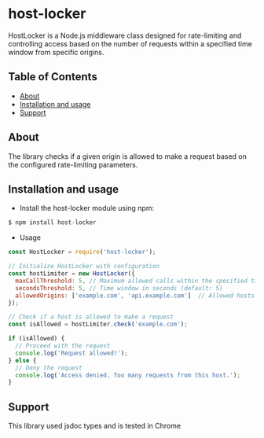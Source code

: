 # host-locker

HostLocker is a Node.js middleware class designed for rate-limiting and controlling access based on the number of requests within a specified time window from specific origins.

## Table of Contents
<!-- no toc -->
  - [About](#about)
  - [Installation and usage](#installation-and-usage)
  - [Support](#support)


## About

The library checks if a given origin is allowed to make a request based on the configured rate-limiting parameters.

## Installation and usage

  * Install the host-locker module using npm:

```js
$ npm install host-locker
```

  * Usage
```js
const HostLocker = require('host-locker');

// Initialize HostLocker with configuration
const hostLimiter = new HostLocker({
  maxCallThreshold: 5, // Maximum allowed calls within the specified time window (default: 5)
  secondsThreshold: 5, // Time window in seconds (default: 5)
  allowedOrigins: ['example.com', 'api.example.com']  // Allowed hosts (default: [])
});

// Check if a host is allowed to make a request
const isAllowed = hostLimiter.check('example.com');

if (isAllowed) {
  // Proceed with the request
  console.log('Request allowed!');
} else {
  // Deny the request
  console.log('Access denied. Too many requests from this host.');
}
```

## Support

This library used jsdoc types and is tested in Chrome

